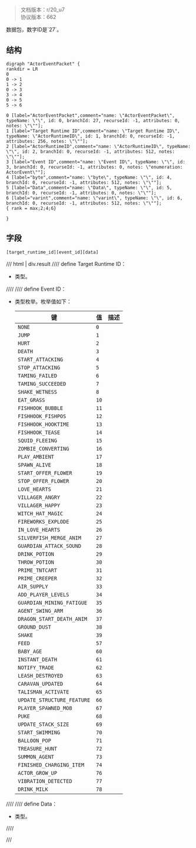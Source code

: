 # <!-- md:samp ActorEventPacket -->

> 文档版本：r/20_u7<br/>协议版本：662

<!-- md:samp ActorEventPacket -->数据包，数字ID是`27`。

## 结构

```viz
digraph "ActorEventPacket" {
rankdir = LR
0
0 -> 1
1 -> 2
0 -> 3
3 -> 4
0 -> 5
5 -> 6

0 [label="ActorEventPacket",comment="name: \"ActorEventPacket\", typeName: \"\", id: 0, branchId: 27, recurseId: -1, attributes: 0, notes: \"\""];
1 [label="Target Runtime ID",comment="name: \"Target Runtime ID\", typeName: \"ActorRuntimeID\", id: 1, branchId: 0, recurseId: -1, attributes: 256, notes: \"\""];
2 [label="ActorRuntimeID",comment="name: \"ActorRuntimeID\", typeName: \"\", id: 2, branchId: 0, recurseId: -1, attributes: 512, notes: \"\""];
3 [label="Event ID",comment="name: \"Event ID\", typeName: \"\", id: 3, branchId: 0, recurseId: -1, attributes: 0, notes: \"enumeration: ActorEvent\""];
4 [label="byte",comment="name: \"byte\", typeName: \"\", id: 4, branchId: 0, recurseId: -1, attributes: 512, notes: \"\""];
5 [label="Data",comment="name: \"Data\", typeName: \"\", id: 5, branchId: 0, recurseId: -1, attributes: 0, notes: \"\""];
6 [label="varint",comment="name: \"varint\", typeName: \"\", id: 6, branchId: 0, recurseId: -1, attributes: 512, notes: \"\""];
{ rank = max;2;4;6}

}

```

## 字段

```title='ActorEventPacket'
[target_runtime_id][event_id][data]
```

/// html | div.result
//// define
Target Runtime ID：[<!-- md:samp ActorRuntimeID -->](../types/actorruntimeid.md)

- <!-- md:samp ActorRuntimeID -->类型。


////
//// define
Event ID：<!-- md:samp byte -->

- <!-- md:samp byte -->类型枚举。枚举值如下：

  |键|值|描述|
  |---|---|---|
  |`NONE`|`0`||
  |`JUMP`|`1`||
  |`HURT`|`2`||
  |`DEATH`|`3`||
  |`START_ATTACKING`|`4`||
  |`STOP_ATTACKING`|`5`||
  |`TAMING_FAILED`|`6`||
  |`TAMING_SUCCEEDED`|`7`||
  |`SHAKE_WETNESS`|`8`||
  |`EAT_GRASS`|`10`||
  |`FISHHOOK_BUBBLE`|`11`||
  |`FISHHOOK_FISHPOS`|`12`||
  |`FISHHOOK_HOOKTIME`|`13`||
  |`FISHHOOK_TEASE`|`14`||
  |`SQUID_FLEEING`|`15`||
  |`ZOMBIE_CONVERTING`|`16`||
  |`PLAY_AMBIENT`|`17`||
  |`SPAWN_ALIVE`|`18`||
  |`START_OFFER_FLOWER`|`19`||
  |`STOP_OFFER_FLOWER`|`20`||
  |`LOVE_HEARTS`|`21`||
  |`VILLAGER_ANGRY`|`22`||
  |`VILLAGER_HAPPY`|`23`||
  |`WITCH_HAT_MAGIC`|`24`||
  |`FIREWORKS_EXPLODE`|`25`||
  |`IN_LOVE_HEARTS`|`26`||
  |`SILVERFISH_MERGE_ANIM`|`27`||
  |`GUARDIAN_ATTACK_SOUND`|`28`||
  |`DRINK_POTION`|`29`||
  |`THROW_POTION`|`30`||
  |`PRIME_TNTCART`|`31`||
  |`PRIME_CREEPER`|`32`||
  |`AIR_SUPPLY`|`33`||
  |`ADD_PLAYER_LEVELS`|`34`||
  |`GUARDIAN_MINING_FATIGUE`|`35`||
  |`AGENT_SWING_ARM`|`36`||
  |`DRAGON_START_DEATH_ANIM`|`37`||
  |`GROUND_DUST`|`38`||
  |`SHAKE`|`39`||
  |`FEED`|`57`||
  |`BABY_AGE`|`60`||
  |`INSTANT_DEATH`|`61`||
  |`NOTIFY_TRADE`|`62`||
  |`LEASH_DESTROYED`|`63`||
  |`CARAVAN_UPDATED`|`64`||
  |`TALISMAN_ACTIVATE`|`65`||
  |`UPDATE_STRUCTURE_FEATURE`|`66`||
  |`PLAYER_SPAWNED_MOB`|`67`||
  |`PUKE`|`68`||
  |`UPDATE_STACK_SIZE`|`69`||
  |`START_SWIMMING`|`70`||
  |`BALLOON_POP`|`71`||
  |`TREASURE_HUNT`|`72`||
  |`SUMMON_AGENT`|`73`||
  |`FINISHED_CHARGING_ITEM`|`74`||
  |`ACTOR_GROW_UP`|`76`||
  |`VIBRATION_DETECTED`|`77`||
  |`DRINK_MILK`|`78`||



////
//// define
Data：<!-- md:samp varint -->

- <!-- md:samp varint -->类型。


////

///

